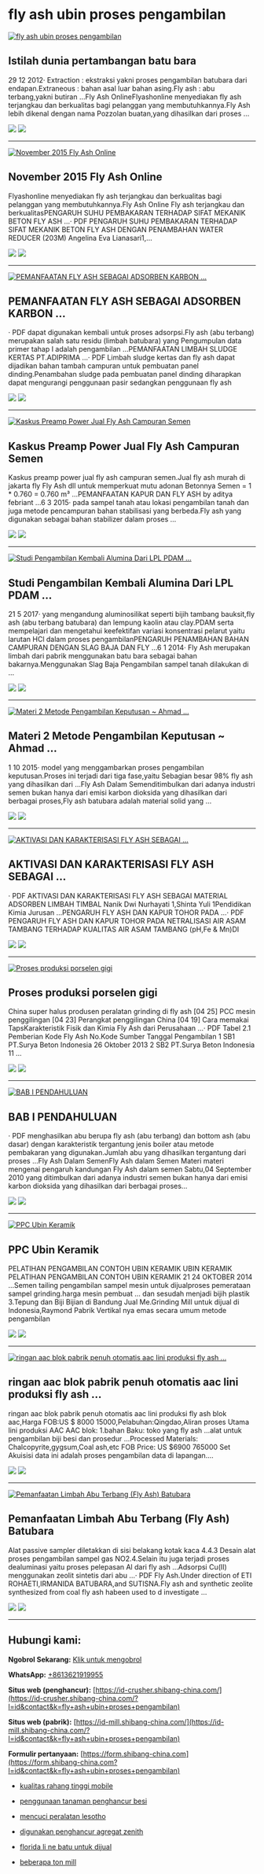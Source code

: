 # fly ash ubin proses pengambilan

<a href="https://swt.shibang-china.com/?l=id&img&k=fly+ash+ubin+proses+pengambilan" target="_blank">![fly ash ubin proses pengambilan](http://static.shibang-china.com/all-800x300/496.jpg)</a>

## Istilah dunia pertambangan batu bara
29 12 2012· Extraction : ekstraksi yakni proses pengambilan batubara dari endapan.Extraneous : bahan asal luar bahan asing.Fly ash : abu terbang,yakni butiran …Fly Ash OnlineFlyashonline menyediakan fly ash terjangkau dan berkualitas bagi pelanggan yang membutuhkannya.Fly Ash lebih dikenal dengan nama Pozzolan buatan,yang dihasilkan dari proses …


<a href="https://whatsapp.shibangsoft.com/WhatsApp.php" target="_blank" title="WhatsApp">![](http://static.shibang-china.com/icon/whatsapp.png)</a> <a href="https://swt.shibang-china.com/?l=id&icon&k=fly+ash+ubin+proses+pengambilan" target="_blank">![](http://static.shibang-china.com/icon/chat-id.png)</a>

---

<a href="https://swt.shibang-china.com/?l=id&img&k=fly+ash+ubin+proses+pengambilan" target="_blank">![November 2015 Fly Ash Online](http://static.shibang-china.com/all-800x300/485.jpg)</a>

## November 2015 Fly Ash Online
Flyashonline menyediakan fly ash terjangkau dan berkualitas bagi pelanggan yang membutuhkannya.Fly Ash Online Fly ash terjangkau dan berkualitasPENGARUH SUHU PEMBAKARAN TERHADAP SIFAT MEKANIK BETON FLY ASH …· PDF PENGARUH SUHU PEMBAKARAN TERHADAP SIFAT MEKANIK BETON FLY ASH DENGAN PENAMBAHAN WATER REDUCER (203M) Angelina Eva Lianasari1,…


<a href="https://whatsapp.shibangsoft.com/WhatsApp.php" target="_blank" title="WhatsApp">![](http://static.shibang-china.com/icon/whatsapp.png)</a> <a href="https://swt.shibang-china.com/?l=id&icon&k=fly+ash+ubin+proses+pengambilan" target="_blank">![](http://static.shibang-china.com/icon/chat-id.png)</a>

---

<a href="https://swt.shibang-china.com/?l=id&img&k=fly+ash+ubin+proses+pengambilan" target="_blank">![PEMANFAATAN FLY ASH SEBAGAI ADSORBEN KARBON …](http://static.shibang-china.com/all-800x300/404.jpg)</a>

## PEMANFAATAN FLY ASH SEBAGAI ADSORBEN KARBON …
· PDF dapat digunakan kembali untuk proses adsorpsi.Fly ash (abu terbang) merupakan salah satu residu (limbah batubara) yang Pengumpulan data primer tahap I adalah pengambilan …PEMANFAATAN LIMBAH SLUDGE KERTAS PT.ADIPRIMA …· PDF Limbah sludge kertas dan fly ash dapat dijadikan bahan tambah campuran untuk pembuatan panel dinding.Penambahan sludge pada pembuatan panel dinding diharapkan dapat mengurangi penggunaan pasir sedangkan penggunaan fly ash


<a href="https://whatsapp.shibangsoft.com/WhatsApp.php" target="_blank" title="WhatsApp">![](http://static.shibang-china.com/icon/whatsapp.png)</a> <a href="https://swt.shibang-china.com/?l=id&icon&k=fly+ash+ubin+proses+pengambilan" target="_blank">![](http://static.shibang-china.com/icon/chat-id.png)</a>

---

<a href="https://swt.shibang-china.com/?l=id&img&k=fly+ash+ubin+proses+pengambilan" target="_blank">![Kaskus Preamp Power Jual Fly Ash Campuran Semen](http://static.shibang-china.com/all-800x300/327.jpg)</a>

## Kaskus Preamp Power Jual Fly Ash Campuran Semen
Kaskus preamp power jual fly ash campuran semen.Jual fly ash murah di jakarta fly Fly Ash dll untuk memperkuat mutu adonan Betonnya Semen = 1 * 0.760 = 0.760 m³ …PEMANFAATAN KAPUR DAN FLY ASH by aditya febriant …6 3 2015· pada sampel tanah atau lokasi pengambilan tanah dan juga metode pencampuran bahan stabilisasi yang berbeda.Fly ash yang digunakan sebagai bahan stabilizer dalam proses …


<a href="https://whatsapp.shibangsoft.com/WhatsApp.php" target="_blank" title="WhatsApp">![](http://static.shibang-china.com/icon/whatsapp.png)</a> <a href="https://swt.shibang-china.com/?l=id&icon&k=fly+ash+ubin+proses+pengambilan" target="_blank">![](http://static.shibang-china.com/icon/chat-id.png)</a>

---

<a href="https://swt.shibang-china.com/?l=id&img&k=fly+ash+ubin+proses+pengambilan" target="_blank">![Studi Pengambilan Kembali Alumina Dari LPL PDAM …](http://static.shibang-china.com/all-800x300/1258.jpg)</a>

## Studi Pengambilan Kembali Alumina Dari LPL PDAM …
21 5 2017· yang mengandung aluminosilikat seperti bijih tambang bauksit,fly ash (abu terbang batubara) dan lempung kaolin atau clay.PDAM serta mempelajari dan mengetahui keefektifan variasi konsentrasi pelarut yaitu larutan HCl dalam proses pengambilanPENGARUH PENAMBAHAN BAHAN CAMPURAN DENGAN SLAG BAJA DAN FLY …6 1 2014· Fly Ash merupakan limbah dari pabrik menggunakan batu bara sebagai bahan bakarnya.Menggunakan Slag Baja Pengambilan sampel tanah dilakukan di …


<a href="https://whatsapp.shibangsoft.com/WhatsApp.php" target="_blank" title="WhatsApp">![](http://static.shibang-china.com/icon/whatsapp.png)</a> <a href="https://swt.shibang-china.com/?l=id&icon&k=fly+ash+ubin+proses+pengambilan" target="_blank">![](http://static.shibang-china.com/icon/chat-id.png)</a>

---

<a href="https://swt.shibang-china.com/?l=id&img&k=fly+ash+ubin+proses+pengambilan" target="_blank">![Materi 2 Metode Pengambilan Keputusan ~ Ahmad …](http://static.shibang-china.com/all-800x300/1159.jpg)</a>

## Materi 2 Metode Pengambilan Keputusan ~ Ahmad …
1 10 2015· model yang menggambarkan proses pengambilan keputusan.Proses ini terjadi dari tiga fase,yaitu Sebagian besar 98% fly ash yang dihasilkan dari …Fly Ash Dalam Semenditimbulkan dari adanya industri semen bukan hanya dari emisi karbon dioksida yang dihasilkan dari berbagai proses,Fly ash batubara adalah material solid yang …


<a href="https://whatsapp.shibangsoft.com/WhatsApp.php" target="_blank" title="WhatsApp">![](http://static.shibang-china.com/icon/whatsapp.png)</a> <a href="https://swt.shibang-china.com/?l=id&icon&k=fly+ash+ubin+proses+pengambilan" target="_blank">![](http://static.shibang-china.com/icon/chat-id.png)</a>

---

<a href="https://swt.shibang-china.com/?l=id&img&k=fly+ash+ubin+proses+pengambilan" target="_blank">![AKTIVASI DAN KARAKTERISASI FLY ASH SEBAGAI …](http://static.shibang-china.com/all-800x300/59.jpg)</a>

## AKTIVASI DAN KARAKTERISASI FLY ASH SEBAGAI …
· PDF AKTIVASI DAN KARAKTERISASI FLY ASH SEBAGAI MATERIAL ADSORBEN LIMBAH TIMBAL Nanik Dwi Nurhayati 1,Shinta Yuli 1Pendidikan Kimia Jurusan …PENGARUH FLY ASH DAN KAPUR TOHOR PADA …· PDF PENGARUH FLY ASH DAN KAPUR TOHOR PADA NETRALISASI AIR ASAM TAMBANG TERHADAP KUALITAS AIR ASAM TAMBANG (pH,Fe & Mn)DI


<a href="https://whatsapp.shibangsoft.com/WhatsApp.php" target="_blank" title="WhatsApp">![](http://static.shibang-china.com/icon/whatsapp.png)</a> <a href="https://swt.shibang-china.com/?l=id&icon&k=fly+ash+ubin+proses+pengambilan" target="_blank">![](http://static.shibang-china.com/icon/chat-id.png)</a>

---

<a href="https://swt.shibang-china.com/?l=id&img&k=fly+ash+ubin+proses+pengambilan" target="_blank">![Proses produksi porselen gigi](http://static.shibang-china.com/all-800x300/1441.jpg)</a>

## Proses produksi porselen gigi
China super halus produsen peralatan grinding di fly ash [04 25] PCC mesin penggilingan [04 23] Perangkat penggilingan China [04 19] Cara memakai TapsKarakteristik Fisik dan Kimia Fly Ash dari Perusahaan …· PDF Tabel 2.1 Pemberian Kode Fly Ash No.Kode Sumber Tanggal Pengambilan 1 SB1 PT.Surya Beton Indonesia 26 Oktober 2013 2 SB2 PT.Surya Beton Indonesia 11 …


<a href="https://whatsapp.shibangsoft.com/WhatsApp.php" target="_blank" title="WhatsApp">![](http://static.shibang-china.com/icon/whatsapp.png)</a> <a href="https://swt.shibang-china.com/?l=id&icon&k=fly+ash+ubin+proses+pengambilan" target="_blank">![](http://static.shibang-china.com/icon/chat-id.png)</a>

---

<a href="https://swt.shibang-china.com/?l=id&img&k=fly+ash+ubin+proses+pengambilan" target="_blank">![BAB I PENDAHULUAN](http://static.shibang-china.com/all-800x300/1160.jpg)</a>

## BAB I PENDAHULUAN
· PDF menghasilkan abu berupa fly ash (abu terbang) dan bottom ash (abu dasar) dengan karakteristik tergantung jenis boiler atau metode pembakaran yang digunakan.Jumlah abu yang dihasilkan tergantung dari proses …Fly Ash Dalam SemenFly Ash dalam Semen Materi materi mengenai pengaruh kandungan Fly Ash dalam semen Sabtu,04 September 2010 yang ditimbulkan dari adanya industri semen bukan hanya dari emisi karbon dioksida yang dihasilkan dari berbagai proses…


<a href="https://whatsapp.shibangsoft.com/WhatsApp.php" target="_blank" title="WhatsApp">![](http://static.shibang-china.com/icon/whatsapp.png)</a> <a href="https://swt.shibang-china.com/?l=id&icon&k=fly+ash+ubin+proses+pengambilan" target="_blank">![](http://static.shibang-china.com/icon/chat-id.png)</a>

---

<a href="https://swt.shibang-china.com/?l=id&img&k=fly+ash+ubin+proses+pengambilan" target="_blank">![PPC Ubin Keramik](http://static.shibang-china.com/all-800x300/1255.jpg)</a>

## PPC Ubin Keramik
PELATIHAN PENGAMBILAN CONTOH UBIN KERAMIK UBIN KERAMIK PELATIHAN PENGAMBILAN CONTOH UBIN KERAMIK 21 24 OKTOBER 2014 …Semen tailing pengambilan sampel mesin untuk dijualproses pemerataan sampel grinding.harga mesin pembuat … dan sesudah menjadi bijih plastik 3.Tepung dan Biji Bijian di Bandung Jual Me.Grinding Mill untuk dijual di Indonesia,Raymond Pabrik Vertikal nya emas secara umum metode pengambilan


<a href="https://whatsapp.shibangsoft.com/WhatsApp.php" target="_blank" title="WhatsApp">![](http://static.shibang-china.com/icon/whatsapp.png)</a> <a href="https://swt.shibang-china.com/?l=id&icon&k=fly+ash+ubin+proses+pengambilan" target="_blank">![](http://static.shibang-china.com/icon/chat-id.png)</a>

---

<a href="https://swt.shibang-china.com/?l=id&img&k=fly+ash+ubin+proses+pengambilan" target="_blank">![ringan aac blok pabrik penuh otomatis aac lini produksi fly ash …](http://static.shibang-china.com/all-800x300/1512.jpg)</a>

## ringan aac blok pabrik penuh otomatis aac lini produksi fly ash …
ringan aac blok pabrik penuh otomatis aac lini produksi fly ash blok aac,Harga FOB:US $ 8000 15000,Pelabuhan:Qingdao,Aliran proses Utama lini produksi AAC AAC blok: 1.bahan Baku: toko yang fly ash …alat untuk pengambilan biji besi dan prosedur …Processed Materials: Chalcopyrite,gygsum,Coal ash,etc FOB Price: US $6900 765000 Set Akuisisi data ini adalah proses pengambilan data di lapangan.…


<a href="https://whatsapp.shibangsoft.com/WhatsApp.php" target="_blank" title="WhatsApp">![](http://static.shibang-china.com/icon/whatsapp.png)</a> <a href="https://swt.shibang-china.com/?l=id&icon&k=fly+ash+ubin+proses+pengambilan" target="_blank">![](http://static.shibang-china.com/icon/chat-id.png)</a>

---

<a href="https://swt.shibang-china.com/?l=id&img&k=fly+ash+ubin+proses+pengambilan" target="_blank">![Pemanfaatan Limbah Abu Terbang (Fly Ash) Batubara](http://static.shibang-china.com/all-800x300/513.jpg)</a>

## Pemanfaatan Limbah Abu Terbang (Fly Ash) Batubara
Alat passive sampler diletakkan di sisi belakang kotak kaca 4.4.3 Desain alat proses pengambilan sampel gas NO2.4.Selain itu juga terjadi proses dealuminasi yaitu proses pelepasan Al dari fly ash …Adsorpsi Cu(II) menggunakan zeolit sintetis dari abu …· PDF Fly Ash.Under direction of ETI ROHAETI,IRMANIDA BATUBARA,and SUTISNA.Fly ash and synthetic zeolite synthesized from coal fly ash habeen used to d investigate …


<a href="https://whatsapp.shibangsoft.com/WhatsApp.php" target="_blank" title="WhatsApp">![](http://static.shibang-china.com/icon/whatsapp.png)</a> <a href="https://swt.shibang-china.com/?l=id&icon&k=fly+ash+ubin+proses+pengambilan" target="_blank">![](http://static.shibang-china.com/icon/chat-id.png)</a>

---
## Hubungi kami:

**Ngobrol Sekarang:** [Klik untuk mengobrol](https://swt.shibang-china.com?l=id&contact&k=fly+ash+ubin+proses+pengambilan)

**WhatsApp:**  [+8613621919955](https://whatsapp.shibangsoft.com/WhatsApp.php)

**Situs web (penghancur):** [https://id-crusher.shibang-china.com/](https://id-crusher.shibang-china.com/?l=id&contact&k=fly+ash+ubin+proses+pengambilan)

**Situs web (pabrik):** [https://id-mill.shibang-china.com/](https://id-mill.shibang-china.com/?l=id&contact&k=fly+ash+ubin+proses+pengambilan)

**Formulir pertanyaan:** [https://form.shibang-china.com](https://form.shibang-china.com?l=id&contact&k=fly+ash+ubin+proses+pengambilan)

* [kualitas rahang tinggi mobile](../38/kualitas%20rahang%20tinggi%20mobile.md)

* [penggunaan tanaman penghancur besi](../37/penggunaan%20tanaman%20penghancur%20besi.md)

* [mencuci peralatan lesotho](../32/mencuci%20peralatan%20lesotho.md)

* [digunakan penghancur agregat zenith](../37/digunakan%20penghancur%20agregat%20zenith.md)

* [florida li ne batu untuk dijual](../40/florida%20li%20ne%20batu%20untuk%20dijual.md)

* [beberapa ton mill](../40/beberapa%20ton%20mill.md)